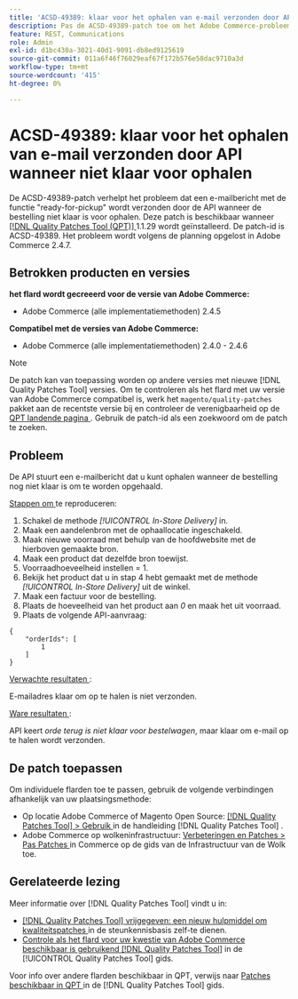 ```yaml
---
title: 'ACSD-49389: klaar voor het ophalen van e-mail verzonden door API wanneer niet klaar voor ophalen'
description: Pas de ACSD-49389-patch toe om het Adobe Commerce-probleem op te lossen, waarbij de API een e-mailbericht verstuurt dat gereed is voor ophalen wanneer de bestelling niet klaar is voor ophalen.
feature: REST, Communications
role: Admin
exl-id: d1bc430a-3021-40d1-9091-db8ed9125619
source-git-commit: 011a6f46f76029eaf67f172b576e58dac9710a3d
workflow-type: tm+mt
source-wordcount: '415'
ht-degree: 0%

---
```


# ACSD-49389: klaar voor het ophalen van e-mail verzonden door API wanneer niet klaar voor ophalen

De ACSD-49389-patch verhelpt het probleem dat een e-mailbericht met de functie &quot;ready-for-pickup&quot; wordt verzonden door de API wanneer de bestelling niet klaar is voor ophalen. Deze patch is beschikbaar wanneer [[!DNL Quality Patches Tool (QPT)] ](https://experienceleague.adobe.com/en/docs/commerce-operations/tools/quality-patches-tool/quality-patches-tool-to-self-serve-quality-patches) 1.1.29 wordt geïnstalleerd. De patch-id is ACSD-49389. Het probleem wordt volgens de planning opgelost in Adobe Commerce 2.4.7.

## Betrokken producten en versies

**het flard wordt gecreeerd voor de versie van Adobe Commerce:**

* Adobe Commerce (alle implementatiemethoden) 2.4.5

**Compatibel met de versies van Adobe Commerce:**

* Adobe Commerce (alle implementatiemethoden) 2.4.0 - 2.4.6

>[!NOTE]
>
>De patch kan van toepassing worden op andere versies met nieuwe [!DNL Quality Patches Tool] versies. Om te controleren als het flard met uw versie van Adobe Commerce compatibel is, werk het `magento/quality-patches` pakket aan de recentste versie bij en controleer de verenigbaarheid op de [ QPT landende pagina ](https://experienceleague.adobe.com/tools/commerce-quality-patches/index.html). Gebruik de patch-id als een zoekwoord om de patch te zoeken.

## Probleem

De API stuurt een e-mailbericht dat u kunt ophalen wanneer de bestelling nog niet klaar is om te worden opgehaald.

<u> Stappen om </u> te reproduceren:

1. Schakel de methode *[!UICONTROL In-Store Delivery]* in.
1. Maak een aandelenbron met de ophaallocatie ingeschakeld.
1. Maak nieuwe voorraad met behulp van de hoofdwebsite met de hierboven gemaakte bron.
1. Maak een product dat dezelfde bron toewijst.
1. Voorraadhoeveelheid instellen = 1.
1. Bekijk het product dat u in stap 4 hebt gemaakt met de methode *[!UICONTROL In-Store Delivery]* uit de winkel.
1. Maak een factuur voor de bestelling.
1. Plaats de hoeveelheid van het product aan *0* en maak het uit voorraad.
1. Plaats de volgende API-aanvraag:

```
{
    "orderIds": [
        1
    ]
}
```

<u> Verwachte resultaten </u>:

E-mailadres klaar om op te halen is niet verzonden.

<u> Ware resultaten </u>:

API keert *orde terug is niet klaar voor bestelwagen*, maar klaar om e-mail op te halen wordt verzonden.

## De patch toepassen

Om individuele flarden toe te passen, gebruik de volgende verbindingen afhankelijk van uw plaatsingsmethode:

* Op locatie Adobe Commerce of Magento Open Source: [[!DNL Quality Patches Tool] > Gebruik ](/help/tools/quality-patches-tool/usage.md) in de handleiding [!DNL Quality Patches Tool] .
* Adobe Commerce op wolkeninfrastructuur: [ Verbeteringen en Patches > Pas Patches ](https://experienceleague.adobe.com/docs/commerce-cloud-service/user-guide/develop/upgrade/apply-patches.html) in Commerce op de gids van de Infrastructuur van de Wolk toe.

## Gerelateerde lezing

Meer informatie over [!DNL Quality Patches Tool] vindt u in:

* [[!DNL Quality Patches Tool]  vrijgegeven: een nieuw hulpmiddel om kwaliteitspatches ](https://experienceleague.adobe.com/en/docs/commerce-operations/tools/quality-patches-tool/quality-patches-tool-to-self-serve-quality-patches) in de steunkennisbasis zelf-te dienen.
* [ Controle als het flard voor uw kwestie van Adobe Commerce beschikbaar is gebruikend  [!DNL Quality Patches Tool]](/help/tools/quality-patches-tool/patches-available-in-qpt/check-patch-for-magento-issue-with-magento-quality-patches.md) in de [!UICONTROL Quality Patches Tool] gids.


Voor info over andere flarden beschikbaar in QPT, verwijs naar [ Patches beschikbaar in QPT ](https://experienceleague.adobe.com/tools/commerce-quality-patches/index.html) in de [!DNL Quality Patches Tool] gids.
